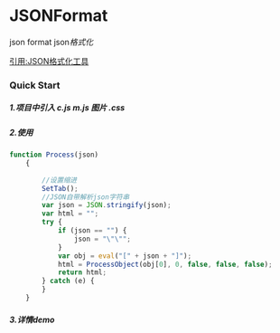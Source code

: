 # JSONFormat
json format json*格式化*

[引用:JSON格式化工具](https://xunqf.github.io/JSONFormat/)



### Quick Start

##### 1.项目中引入 c.js m.js  图片 .css



##### 2.使用

```javascript
function Process(json) 
	{    
        
        //设置缩进
        SetTab();
        //JSON自带解析json字符串
        var json = JSON.stringify(json);    
        var html = "";    
        try {        
            if (json == "") {            
                json = "\"\"";        
            }        
            var obj = eval("[" + json + "]");        
            html = ProcessObject(obj[0], 0, false, false, false);        
            return html;    
        } catch (e) {         
        }
    }
```



##### 3.详情demo